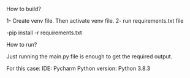How to build?

1- Create venv file. Then activate venv file.
2- run requirements.txt file

-pip install -r requirements.txt


How to run?

Just running the main.py file is enough to get the required output.


For this case:
IDE: Pycharm
Python version: Python 3.8.3
